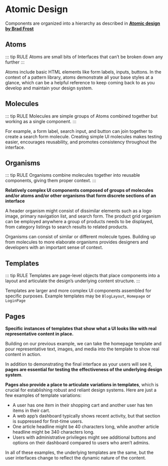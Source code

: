 # Atomic Design

Components are organized into a hierarchy as described in **[Atomic design by Brad Frost](https://bradfrost.com/blog/post/atomic-web-design/)**

## Atoms

::: tip RULE
Atoms are small bits of Interfaces that can’t be broken down any further
:::

Atoms include basic HTML elements like form labels, inputs, buttons. In the context of a pattern library, atoms demonstrate all your base styles at a glance, which can be a helpful reference to keep coming back to as you develop and maintain your design system.

## Molecules

::: tip RULE
Molecules are simple groups of Atoms combined together but working as a single component.
:::

For example, a form label, search input, and button can join together to create a search form molecule. Creating simple UI molecules makes testing easier, encourages reusability, and promotes consistency throughout the interface.

## Organisms

::: tip RULE
Organisms combine molecules together into reusable components, giving them proper context.
:::

**Relatively complex UI components composed of groups of molecules and/or atoms and/or other organisms that form discrete sections of an interface**

A header organism might consist of dissimilar elements such as a logo image, primary navigation list, and search form. The product grid organism can be employed anywhere a group of products needs to be displayed, from category listings to search results to related products.

Organisms can consist of similar or different molecule types. Building up from molecules to more elaborate organisms provides designers and developers with an important sense of context.

## Templates

::: tip RULE
Templates are page-level objects that place components into a layout and articulate the design’s underlying content structure.
:::

Templates are larger and more complex UI components assembled for specific purposes. Example templates may be `BlogLayout`, `Homepage` or `LoginPage`

## Pages

**Specific instances of templates that show what a UI looks like with real representative content in place.**

Building on our previous example, we can take the homepage template and pour representative text, images, and media into the template to show real content in action.

In addition to demonstrating the final interface as your users will see it, **pages are essential for testing the effectiveness of the underlying design system**.

**Pages also provide a place to articulate variations in templates**, which is crucial for establishing robust and reliant design systems. Here are just a few examples of template variations:

- A user has one item in their shopping cart and another user has ten items in their cart.
- A web app’s dashboard typically shows recent activity, but that section is suppressed for first-time users.
- One article headline might be 40 characters long, while another article headline might be 340 characters long.
- Users with administrative privileges might see additional buttons and options on their dashboard compared to users who aren’t admins.

In all of these examples, the underlying templates are the same, but the user interfaces change to reflect the dynamic nature of the content.
